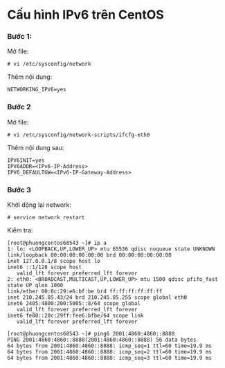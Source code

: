 # Cấu hình IPv6 trên CentOS  #

### Bước 1: ###

Mở file:


    # vi /etc/sysconfig/network

Thêm nội dung:


    NETWORKING_IPV6=yes


### Bước 2 ###

Mở file:


    # vi /etc/sysconfig/network-scripts/ifcfg-eth0


Thêm nội dung sau:


	IPV6INIT=yes
	IPV6ADDR=<IPv6-IP-Address>
	IPV6_DEFAULTGW=<IPv6-IP-Gateway-Address>


### Bước 3 ###

Khởi động lại network:

    # service network restart

Kiểm tra:

    [root@phuongcentos68543 ~]# ip a
    1: lo: <LOOPBACK,UP,LOWER_UP> mtu 65536 qdisc noqueue state UNKNOWN 
    link/loopback 00:00:00:00:00:00 brd 00:00:00:00:00:00
    inet 127.0.0.1/8 scope host lo
    inet6 ::1/128 scope host 
       valid_lft forever preferred_lft forever
    2: eth0: <BROADCAST,MULTICAST,UP,LOWER_UP> mtu 1500 qdisc pfifo_fast state UP qlen 1000
    link/ether 00:0c:29:e6:bf:be brd ff:ff:ff:ff:ff:ff
    inet 210.245.85.43/24 brd 210.245.85.255 scope global eth0
    inet6 2405:4800:200:5005::8/64 scope global 
       valid_lft forever preferred_lft forever
    inet6 fe80::20c:29ff:fee6:bfbe/64 scope link 
       valid_lft forever preferred_lft forever

    [root@phuongcentos68543 ~]# ping6 2001:4860:4860::8888 
    PING 2001:4860:4860::8888(2001:4860:4860::8888) 56 data bytes
    64 bytes from 2001:4860:4860::8888: icmp_seq=1 ttl=60 time=19.9 ms
    64 bytes from 2001:4860:4860::8888: icmp_seq=2 ttl=60 time=19.9 ms
    64 bytes from 2001:4860:4860::8888: icmp_seq=3 ttl=60 time=19.9 ms


